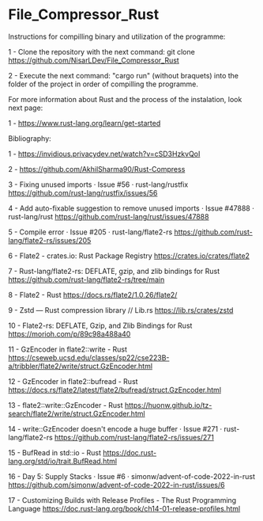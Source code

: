 # File_Compressor_Rust

Instructions for compilling binary and utilization of the programme:

1 - Clone the repository with the next command: git clone https://github.com/NisarLDev/File_Compressor_Rust

2 - Execute the next command: "cargo run" (without braquets) into the folder of the project in order of compilling the programme.

For more information about Rust and the process of the instalation, look next page:

1 - https://www.rust-lang.org/learn/get-started



Bibliography:

1 -   https://invidious.privacydev.net/watch?v=cSD3HzkvQoI

2 -   https://github.com/AkhilSharma90/Rust-Compress

3 -   Fixing unused imports · Issue #56 · rust-lang/rustfix
      https://github.com/rust-lang/rustfix/issues/56

4 -   Add auto-fixable suggestion to remove unused imports · Issue #47888 · rust-lang/rust
      https://github.com/rust-lang/rust/issues/47888


5 -   Compile error · Issue #205 · rust-lang/flate2-rs
      https://github.com/rust-lang/flate2-rs/issues/205

6 -   Flate2 - crates.io: Rust Package Registry
      https://crates.io/crates/flate2

7 -   Rust-lang/flate2-rs: DEFLATE, gzip, and zlib bindings for Rust
      https://github.com/rust-lang/flate2-rs/tree/main

8 -   Flate2 - Rust
      https://docs.rs/flate2/1.0.26/flate2/

9 -   Zstd — Rust compression library // Lib.rs
      https://lib.rs/crates/zstd

10 -  Flate2-rs: DEFLATE, Gzip, and Zlib Bindings for Rust
      https://morioh.com/p/89c98a488a40

11 -  GzEncoder in flate2::write - Rust
      https://cseweb.ucsd.edu/classes/sp22/cse223B-a/tribbler/flate2/write/struct.GzEncoder.html

12 -  GzEncoder in flate2::bufread - Rust
      https://docs.rs/flate2/latest/flate2/bufread/struct.GzEncoder.html

13 -  flate2::write::GzEncoder - Rust
      https://huonw.github.io/tz-search/flate2/write/struct.GzEncoder.html

14 -  write::GzEncoder doesn't encode a huge buffer · Issue #271 · rust-lang/flate2-rs
      https://github.com/rust-lang/flate2-rs/issues/271

15 -  BufRead in std::io - Rust
      https://doc.rust-lang.org/std/io/trait.BufRead.html

16 -  Day 5: Supply Stacks · Issue #6 · simonw/advent-of-code-2022-in-rust
      https://github.com/simonw/advent-of-code-2022-in-rust/issues/6

17 - Customizing Builds with Release Profiles - The Rust Programming Language
https://doc.rust-lang.org/book/ch14-01-release-profiles.html

